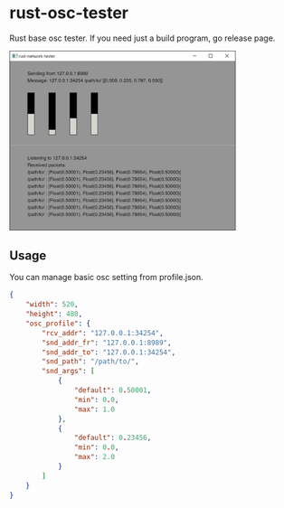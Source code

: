 # rust-osc-tester
Rust base osc tester. If you need just a build program, go release page.

<img src="imgs/osc_capture.PNG" width="400px">

## Usage
You can manage basic osc setting from profile.json.
```json
{
    "width": 520,
    "height": 480,
    "osc_profile": {
        "rcv_addr": "127.0.0.1:34254",
        "snd_addr_fr": "127.0.0.1:8989",
        "snd_addr_to": "127.0.0.1:34254",
        "snd_path": "/path/to/",
        "snd_args": [
            {
                "default": 0.50001,
                "min": 0.0,
                "max": 1.0
            },
            {
                "default": 0.23456,
                "min": 0.0,
                "max": 2.0
            }
        ]
    }
}
```
